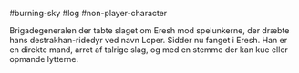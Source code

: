 #burning-sky #log #non-player-character

Brigadegeneralen der tabte slaget om Eresh mod spelunkerne, der dræbte hans destrakhan-ridedyr ved navn Loper. Sidder nu fanget i Eresh.
Han er en direkte mand, arret af talrige slag, og med en stemme der kan kue eller opmande lytterne.
